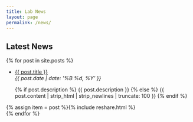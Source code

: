```yaml
---
title: Lab News
layout: page
permalink: /news/
---
```



<div class="row">
    <div class="col-xs-6 col-xs-offset-2"><h2>Latest News</h2></div>
</div>

  {% for post in site.posts %}
<div class="row">
    <div class="col-xs-6 col-xs-offset-2">
    <ul>
    <li>
      <a target="_blank" href="{{site.base_path}}{{ post.url }}">{{ post.title }}</a><br>
      <em>{{ post.date | date: '%B %d, %Y' }}</em>
      <p>
      {% if post.description %}
        {{ post.description }}
      {% else %}
        {{ post.content | strip_html | strip_newlines | truncate: 100 }}
      {% endif %}
      </p>
     </li>
     </ul>
     </div>
    <div class="col-xs-2">{% assign item = post %}{% include reshare.html %}</div>
</div>
  {% endfor %}
